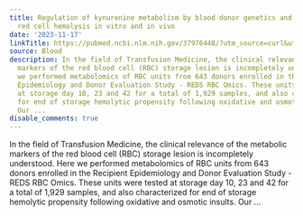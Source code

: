 ```yaml
---
title: Regulation of kynurenine metabolism by blood donor genetics and biology impacts
  red cell hemolysis in vitro and in vivo
date: '2023-11-17'
linkTitle: https://pubmed.ncbi.nlm.nih.gov/37976448/?utm_source=curl&utm_medium=rss&utm_campaign=journals&utm_content=7603509&fc=None&ff=20231118170613&v=2.17.9.post6+86293ac
source: Blood
description: In the field of Transfusion Medicine, the clinical relevance of the metabolic
  markers of the red blood cell (RBC) storage lesion is incompletely understood. Here
  we performed metabolomics of RBC units from 643 donors enrolled in the Recipient
  Epidemiology and Donor Evaluation Study - REDS RBC Omics. These units were tested
  at storage day 10, 23 and 42 for a total of 1,929 samples, and also characterized
  for end of storage hemolytic propensity following oxidative and osmotic insults.
  Our ...
disable_comments: true
---
```

In the field of Transfusion Medicine, the clinical relevance of the metabolic markers of the red blood cell (RBC) storage lesion is incompletely understood. Here we performed metabolomics of RBC units from 643 donors enrolled in the Recipient Epidemiology and Donor Evaluation Study - REDS RBC Omics. These units were tested at storage day 10, 23 and 42 for a total of 1,929 samples, and also characterized for end of storage hemolytic propensity following oxidative and osmotic insults. Our ...